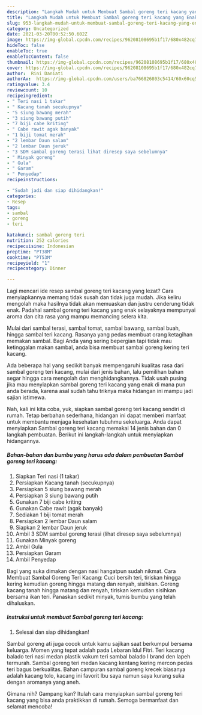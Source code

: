 ```yaml
---
description: "Langkah Mudah untuk Membuat Sambal goreng teri kacang yang Enak"
title: "Langkah Mudah untuk Membuat Sambal goreng teri kacang yang Enak"
slug: 953-langkah-mudah-untuk-membuat-sambal-goreng-teri-kacang-yang-enak
category: Uncategorized
date: 2021-03-20T00:52:50.602Z
image: https://img-global.cpcdn.com/recipes/96208108695b1f17/680x482cq70/sambal-goreng-teri-kacang-foto-resep-utama.jpg
hideToc: false
enableToc: true
enableTocContent: false
thumbnail: https://img-global.cpcdn.com/recipes/96208108695b1f17/680x482cq70/sambal-goreng-teri-kacang-foto-resep-utama.jpg
cover: https://img-global.cpcdn.com/recipes/96208108695b1f17/680x482cq70/sambal-goreng-teri-kacang-foto-resep-utama.jpg
author:  Rini Daniati
authorAv:  https://img-global.cpcdn.com/users/ba766826803c5414/60x60cq50/avatar.jpg
ratingvalue: 3.4
reviewcount: 10
recipeingredient:
- " Teri nasi 1 takar"
- " Kacang tanah secukupnya"
- "5 siung bawang merah"
- "3 siung bawang putih"
- "7 biji cabe kriting"
- " Cabe rawit agak banyak"
- "1 biji tomat merah"
- "2 lembar Daun salam"
- "2 lembar Daun jeruk"
- "3 SDM sambal goreng terasi lihat diresep saya sebelumnya"
- " Minyak goreng"
- " Gula"
- " Garam"
- " Penyedap"
recipeinstructions:

- "Sudah jadi dan siap dihidangkan!"
categories:
- Resep
tags:
- sambal
- goreng
- teri

katakunci: sambal goreng teri 
nutrition: 252 calories
recipecuisine: Indonesian
preptime: "PT38M"
cooktime: "PT53M"
recipeyield: "1"
recipecategory: Dinner

---
```



Lagi mencari ide resep sambal goreng teri kacang yang lezat? Cara menyiapkannya memang tidak susah dan tidak juga mudah. Jika keliru mengolah maka hasilnya tidak akan memuaskan dan justru cenderung tidak enak. Padahal sambal goreng teri kacang yang enak selayaknya mempunyai aroma dan cita rasa yang mampu memancing selera kita.


Mulai dari sambal terasi, sambal tomat, sambal bawang, sambal buah, hingga sambal teri kacang. Rasanya yang pedas membuat orang ketagihan memakan sambal. Bagi Anda yang sering bepergian tapi tidak mau ketinggalan makan sambal, anda bisa membuat sambal goreng kering teri kacang.

Ada beberapa hal yang sedikit banyak mempengaruhi kualitas rasa dari sambal goreng teri kacang, mulai dari jenis bahan, lalu pemilihan bahan segar hingga cara mengolah dan menghidangkannya. Tidak usah pusing jika mau menyiapkan sambal goreng teri kacang yang enak di mana pun anda berada, karena asal sudah tahu triknya maka hidangan ini mampu jadi sajian istimewa.


Nah, kali ini kita coba, yuk, siapkan sambal goreng teri kacang sendiri di rumah. Tetap berbahan sederhana, hidangan ini dapat memberi manfaat untuk membantu menjaga kesehatan tubuhmu sekeluarga. Anda dapat menyiapkan Sambal goreng teri kacang memakai 14 jenis bahan dan 0 langkah pembuatan. Berikut ini langkah-langkah untuk menyiapkan hidangannya.

<!--inarticleads1-->

##### Bahan-bahan dan bumbu yang harus ada dalam pembuatan Sambal goreng teri kacang:

1. Siapkan  Teri nasi (1 takar)
1. Persiapkan  Kacang tanah (secukupnya)
1. Persiapkan 5 siung bawang merah
1. Persiapkan 3 siung bawang putih
1. Gunakan 7 biji cabe kriting
1. Gunakan  Cabe rawit (agak banyak)
1. Sediakan 1 biji tomat merah
1. Persiapkan 2 lembar Daun salam
1. Siapkan 2 lembar Daun jeruk
1. Ambil 3 SDM sambal goreng terasi (lihat diresep saya sebelumnya)
1. Gunakan  Minyak goreng
1. Ambil  Gula
1. Persiapkan  Garam
1. Ambil  Penyedap


Bagi yang suka dimakan dengan nasi hangatpun sudah nikmat. Cara Membuat Sambal Goreng Teri Kacang: Cuci bersih teri, tiriskan hingga kering kemudian goreng hingga matang dan renyah, sisihkan. Goreng kacang tanah hingga matang dan renyah, tiriskan kemudian sisihkan bersama ikan teri. Panaskan sedikit minyak, tumis bumbu yang telah dihaluskan. 

<!--inarticleads2-->

##### Instruksi untuk membuat Sambal goreng teri kacang:


1. Selesai dan siap dihidangkan!

Sambal goreng ati juga cocok untuk kamu sajikan saat berkumpul bersama keluarga. Momen yang tepat adalah pada Lebaran Idul Fitri. Teri kacang balado teri nasi medan plastik vakum teri sambal balado I brand den lapeh termurah. Sambal goreng teri medan kacang kentang kering mercon pedas teri bagus berkualitas. Bahan campuran sambal goreng krecek biasanya adalah kacang tolo, kacang ini favorit Ibu saya namun saya kurang suka dengan aromanya yang aneh. 

Gimana nih? Gampang kan? Itulah cara menyiapkan sambal goreng teri kacang yang bisa anda praktikkan di rumah. Semoga bermanfaat dan selamat mencoba!

